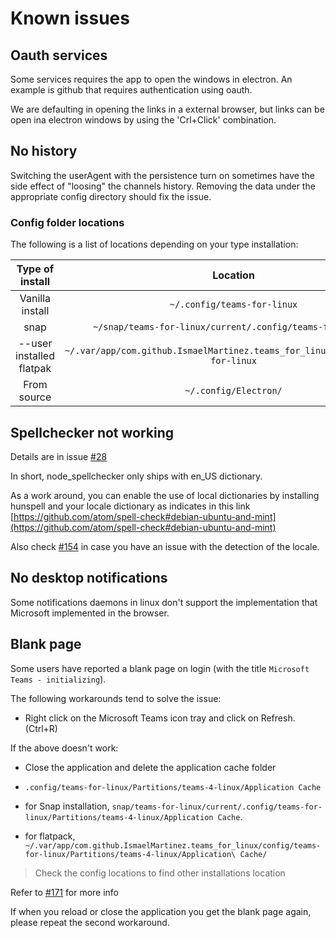 # Known issues

## Oauth services

Some services requires the app to open the windows in electron. An example is github that requires authentication using oauth.

We are defaulting in opening the links in a external browser, but links can be open ina electron windows by using the 'Crl+Click' combination.

## No history

Switching the userAgent with the persistence turn on sometimes have the side effect of "loosing" the channels history. Removing the data under the appropriate config directory should fix the issue.

### Config folder locations

The following is a list of locations depending on your type installation:

| Type of install | Location | Clean-up command |
|:-------------:|:-------------:|:-----:|
| Vanilla install | `~/.config/teams-for-linux` | `rm -rf ~/.config/teams-for-linux` |
| snap | `~/snap/teams-for-linux/current/.config/teams-for-linux/` |  `rm -rf ~/snap/teams-for-linux/current/.config/teams-for-linux/` |
| --user installed flatpak | `~/.var/app/com.github.IsmaelMartinez.teams_for_linux/config/teams-for-linux` | `rm -rf ~/.var/app/com.github.IsmaelMartinez.teams_for_linux/config/teams-for-linux` |
| From source | `~/.config/Electron/` | `rm -rf ~/.config/Electron/` |

## Spellchecker not working

Details are in issue [#28](https://github.com/IsmaelMartinez/teams-for-linux/issues/28)

In short, node_spellchecker only ships with en_US dictionary.

As a work around, you can enable the use of local dictionaries by installing hunspell and your locale dictionary as indicates in this link [https://github.com/atom/spell-check#debian-ubuntu-and-mint](https://github.com/atom/spell-check#debian-ubuntu-and-mint)

Also check [#154](https://github.com/IsmaelMartinez/teams-for-linux/issues/154) in case you have an issue with the detection of the locale.

## No desktop notifications

Some notifications daemons in linux don't support the implementation that Microsoft implemented in the browser.

## Blank page

Some users have reported a blank page on login (with the title `Microsoft Teams - initializing`).

The following workarounds tend to solve the issue:

*    Right click on the Microsoft Teams icon tray and click on Refresh. (Ctrl+R)

If the above doesn't work:

*    Close the application and delete the application cache folder

  *    `.config/teams-for-linux/Partitions/teams-4-linux/Application Cache`

  *    for Snap installation, `snap/teams-for-linux/current/.config/teams-for-linux/Partitions/teams-4-linux/Application Cache`.

  *    for flatpack, `~/.var/app/com.github.IsmaelMartinez.teams_for_linux/config/teams-for-linux/Partitions/teams-4-linux/Application\ Cache/`

  >  Check the config locations to find other installations location

Refer to [#171](https://github.com/IsmaelMartinez/teams-for-linux/issues/171) for more info

If when you reload or close the application you get the blank page again, please repeat the second workaround.
